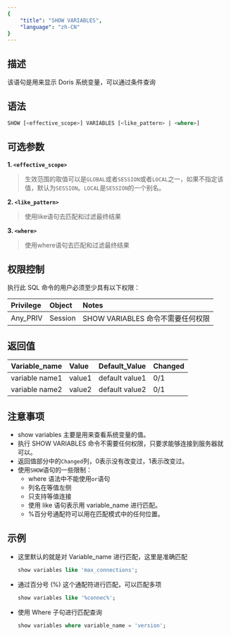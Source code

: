 ```yaml
---
{
    "title": "SHOW VARIABLES",
    "language": "zh-CN"
}
---
```


<!--
Licensed to the Apache Software Foundation (ASF) under one
or more contributor license agreements.  See the NOTICE file
distributed with this work for additional information
regarding copyright ownership.  The ASF licenses this file
to you under the Apache License, Version 2.0 (the
"License"); you may not use this file except in compliance
with the License.  You may obtain a copy of the License at

  http://www.apache.org/licenses/LICENSE-2.0

Unless required by applicable law or agreed to in writing,
software distributed under the License is distributed on an
"AS IS" BASIS, WITHOUT WARRANTIES OR CONDITIONS OF ANY
KIND, either express or implied.  See the License for the
specific language governing permissions and limitations
under the License.
-->




## 描述

该语句是用来显示 Doris 系统变量，可以通过条件查询

## 语法

```sql
SHOW [<effective_scope>] VARIABLES [<like_pattern> | <where>]
```

## 可选参数
**1. `<effective_scope>`**
> 生效范围的取值可以是`GLOBAL`或者`SESSION`或者`LOCAL`之一，如果不指定该值，默认为`SESSION`。`LOCAL`是`SESSION`的一个别名。

**2. `<like_pattern>`**
> 使用like语句去匹配和过滤最终结果

**3. `<where>`**
> 使用where语句去匹配和过滤最终结果

## 权限控制
执行此 SQL 命令的用户必须至少具有以下权限：

| Privilege  | Object | Notes                                        |
| :--------- | :----- | :------------------------------------------- |
| Any_PRIV | Session  | SHOW VARIABLES 命令不需要任何权限 |


## 返回值
| Variable_name | Value   | Default_Value                    | Changed |
|:--------------|:--------|:---------------------------------|:--------|
| variable name1      | value1 | default value1 |   0/1      |
| variable name2      | value2 | default value2 |   0/1      |

## 注意事项

- show variables 主要是用来查看系统变量的值。
- 执行 SHOW VARIABLES 命令不需要任何权限，只要求能够连接到服务器就可以。
- 返回值部分中的`Changed`列，0表示没有改变过，1表示改变过。
- 使用`SHOW`语句的一些限制：
  - where 语法中不能使用`or`语句
  - 列名在等值左侧
  - 只支持等值连接
  - 使用 like 语句表示用 variable_name 进行匹配。
  - %百分号通配符可以用在匹配模式中的任何位置。



## 示例


- 这里默认的就是对 Variable_name 进行匹配，这里是准确匹配

   ```sql
   show variables like 'max_connections'; 
   ```


- 通过百分号 (%) 这个通配符进行匹配，可以匹配多项

   ```sql
   show variables like '%connec%';
   ```


- 使用 Where 子句进行匹配查询

   ```sql
   show variables where variable_name = 'version';
   ```
